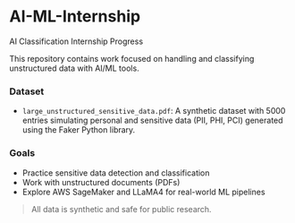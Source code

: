 # AI-ML-Internship
AI Classification Internship Progress

This repository contains work focused on handling and classifying unstructured data with AI/ML tools.

### Dataset
- `large_unstructured_sensitive_data.pdf`: A synthetic dataset with 5000 entries simulating personal and sensitive data (PII, PHI, PCI) generated using the Faker Python library.

### Goals
- Practice sensitive data detection and classification
- Work with unstructured documents (PDFs)
- Explore AWS SageMaker and LLaMA4 for real-world ML pipelines

> All data is synthetic and safe for public research.


